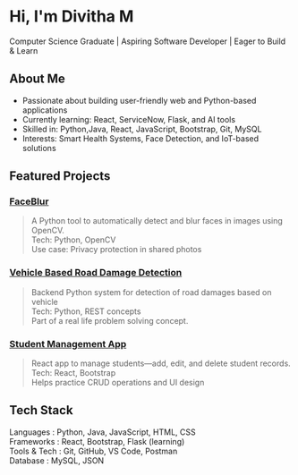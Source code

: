 # Hi, I'm Divitha M

Computer Science Graduate | Aspiring Software Developer | Eager to Build & Learn

## About Me
-  Passionate about building user-friendly web and Python-based applications
-  Currently learning: React, ServiceNow, Flask, and AI tools
-  Skilled in: Python,Java,  React, JavaScript, Bootstrap, Git, MySQL
-  Interests: Smart Health Systems, Face Detection, and IoT-based solutions
   
## Featured Projects
### [FaceBlur](https://github.com/divitham1525/faceblur)
> A Python tool to automatically detect and blur faces in images using OpenCV.  
> Tech: Python, OpenCV  
> Use case: Privacy protection in shared photos

### [Vehicle Based Road Damage Detection](https://github.com/divitham1525/VBRDS)
> Backend Python system for detection of road damages based on vehicle  
>  Tech: Python, REST concepts  
>  Part of a real life problem solving concept.

### [Student Management App](https://github.com/divitham1525/Student-Management-react-app)
> React app to manage students—add, edit, and delete student records.  
> Tech: React, Bootstrap  
> Helps practice CRUD operations and UI design
> 
## Tech Stack
Languages     : Python, Java, JavaScript, HTML, CSS  
Frameworks    : React, Bootstrap, Flask (learning)  
Tools & Tech  : Git, GitHub, VS Code, Postman  
Database      : MySQL, JSON  
